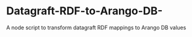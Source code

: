 # Datagraft-RDF-to-Arango-DB-
A node script to transform datagraft RDF mappings to Arango DB values
